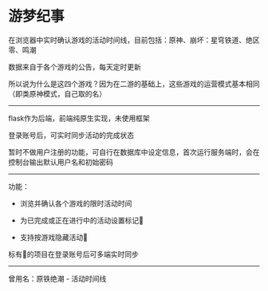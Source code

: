<!-- # game-events-timeline -->
# 游梦纪事

在浏览器中实时确认游戏的活动时间线，目前包括：原神、崩坏：星穹铁道、绝区零、鸣潮

数据来自于各个游戏的公告，每天定时更新

所以说为什么是这四个游戏？因为在二游的基础上，这些游戏的运营模式基本相同（即类原神模式，自己取的名）

---


flask作为后端，前端纯原生实现，未使用框架

登录账号后，可实时同步活动的完成状态

暂时不做用户注册的功能，可自行在数据库中设定信息，首次运行服务端时，会在控制台输出默认用户名和初始密码

---

功能：

- 浏览并确认各个游戏的限时活动时间

- 为已完成或正在进行中的活动设置标记🚩

- 支持按游戏隐藏活动🚩

标有🚩的项目在登录账号后可多端实时同步

---

曾用名：原铁绝潮 - 活动时间线